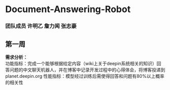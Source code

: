 # Document-Answering-Robot
### 团队成员 许明乙   詹力闻   张志豪
## 第一周
**需求分析：**  
功能指标：完成一个能够根据给定内容（wiki上关于deepin系统相关的知识）回答问题的中文聊天机器人，并在博客中记录开发过程中的心得体会，将博客投递到planet.deepin.org
性能指标：模型经过训练后需使得回答和问题有80%以上概率的相关性
